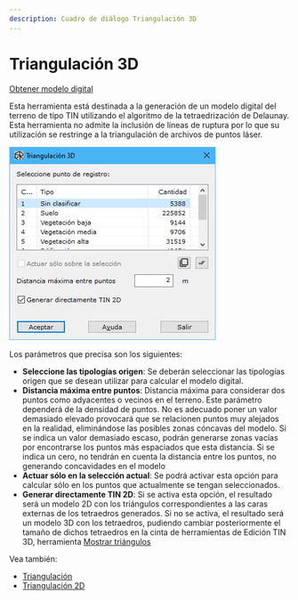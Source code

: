 ```yaml
---
description: Cuadro de diálogo Triangulación 3D
---
```


# Triangulación 3D

[Obtener modelo digital](./)

Esta herramienta está destinada a la generación de un modelo digital del terreno de tipo TIN utilizando el algoritmo de la tetraedrización de Delaunay. Esta herramienta no admite la inclusión de líneas de ruptura por lo que su utilización se restringe a la triangulación de archivos de puntos láser.

![Cuadro de di&#xE1;logo Triangulaci&#xF3;n 3D](../../../.gitbook/assets/image%20%28139%29.png)

Los parámetros que precisa son los siguientes:

* **Seleccione las tipologías origen**: Se deberán seleccionar las tipologías origen que se desean utilizar para calcular el modelo digital.
* **Distancia máxima entre puntos**: Distancia máxima para considerar dos puntos como adyacentes o vecinos en el terreno. Este parámetro dependerá de la densidad de puntos. No es adecuado poner un valor demasiado elevado provocará que se relacionen puntos muy alejados en la realidad, eliminándose las posibles zonas cóncavas del modelo. Si se indica un valor demasiado escaso, podrán generarse zonas vacías por encontrarse los puntos más espaciados que esta distancia. Si se indica un cero, no tendrán en cuenta la distancia entre los puntos, no generando concavidades en el modelo
* **Actuar sólo en la selección actual**: Se podrá activar esta opción para calcular sólo en los puntos que actualmente se tengan seleccionados.
* **Generar directamente TIN 2D**: Si se activa esta opción, el resultado será un modelo 2D con los triángulos correspondientes a las caras externas de los tetraedros generados. Si no se activa, el resultado será un modelo 3D con los tetraedros, pudiendo cambiar posteriormente el tamaño de dichos tetraedros en la cinta de herramientas de Edición TIN 3D, herramienta [Mostrar triángulos](../../fichas-de-herramientas/ficha-de-herramientas-edicion-tin-3d/actualizar-tin-3d.md)

Vea también:

* [Triangulación](../../herramientas-mdt/triangulacion.md)
* [Triangulación 2D](triangulacion-2d.md)

